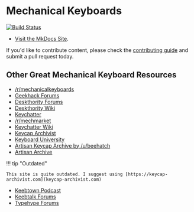 # Mechanical Keyboards

[![Build Status](https://travis-ci.org/brianjking/mechanical-keyboards.svg?branch=master)](https://travis-ci.org/brianjking/mechanical-keyboards)

* [Visit the MkDocs Site](https://brianjking.github.io/mechanical-keyboards/).

If you'd like to contribute content, please check the [contributing guide](https://brianjking.github.io/mechanical-keyboards/contributing/contribution/) and submit a pull request today.

## Other Great Mechanical Keyboard Resources

* [/r/mechanicalkeyboards](https://reddit.com/r/mechanicalkeyboards)
* [Geekhack Forums](http://geekhack.org)
* [Deskthority Forums](https://deskthority.net/)
* [Deskthority Wiki](https://deskthority.net/wiki/Main_Page)
* [Keychatter](https://www.keychatter.com/)
* [/r/mechmarket](https://reddit.com/r/mechmarket)
* [Keychatter Wiki](http://www.keychatter.wiki/index.php/Main_Page)
* [Keycap Archivist](https://keycap-archivist.com)
* [Keyboard University](https://keyboard.university/)
* [Artisan Keycap Archive by /u/beehatch](https://keycap.info)
* [Artisan Archive](https://www.artisanarchive.org/)

!!! tip "Outdated"

    This site is quite outdated. I suggest using [https://keycap-archivist.com](keycap-archivist.com)

* [Keebtown Podcast](https://www.keebtown.co/)
* [Keebtalk Forums](https://www.keebtalk.com/)
* [Typehype Forums](https://typehype.net/)
